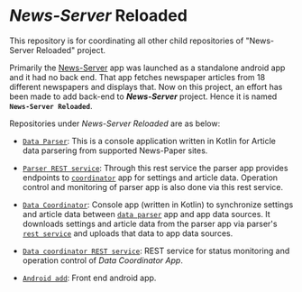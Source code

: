 # *News-Server* Reloaded

This repository is for coordinating all other child repositories of "News-Server Reloaded" project.

Primarily the [News-Server](https://github.com/dasBikash84/NewsServer) app was launched as a standalone android app and it had no back end. That app fetches newspaper articles from 18 different newspapers and displays that. Now on this project, an effort has been made to add back-end to <strong>*News-Server*</strong> project. Hence it is named <strong>`News-Server Reloaded`</strong>.

Repositories under *News-Server Reloaded* are as below:

* [`Data Parser`](https://github.com/dasBikash84/ns_reloaded_backend_Parser_): This is a console application written in Kotlin for Article data parsering from supported News-Paper sites.

* [`Parser REST service`](https://github.com/dasBikash84/news_server_parser_rest_end_point): Through this rest service the parser app provides endpoints to [`coordinator`](https://github.com/dasBikash84/news_server_data_coordinator) app for
settings and article data. Operation control and monitoring of parser app is also done via this rest service.

* [`Data Coordinator`](https://github.com/dasBikash84/news_server_data_coordinator): Console app (written in Kotlin) to synchronize settings and article data between [`data parser`](https://github.com/dasBikash84/ns_reloaded_backend_Parser_) 
app and app data sources. It downloads settings and article data from the parser app via parser's [`rest service`](https://github.com/dasBikash84/news_server_parser_rest_end_point) and uploads that data to app data sources.

* [`Data coordinator REST service`](https://github.com/dasBikash84/ns_reloaded_data_coordinator_rest_service): REST service 
for status monitoring and operation control of *Data Coordinator App*.

* [`Android add`](https://github.com/dasBikash84/news_server_android_app): Front end android app.
